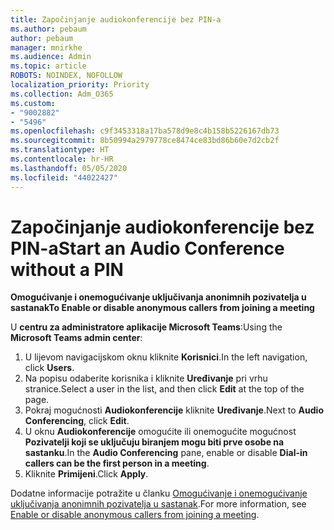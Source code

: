 ```yaml
---
title: Započinjanje audiokonferencije bez PIN-a
ms.author: pebaum
author: pebaum
manager: mnirkhe
ms.audience: Admin
ms.topic: article
ROBOTS: NOINDEX, NOFOLLOW
localization_priority: Priority
ms.collection: Adm_O365
ms.custom:
- "9002882"
- "5496"
ms.openlocfilehash: c9f3453318a17ba578d9e8c4b158b5226167db73
ms.sourcegitcommit: 8b50994a2979778ce8474ce83bd86b60e7d2cb2f
ms.translationtype: HT
ms.contentlocale: hr-HR
ms.lasthandoff: 05/05/2020
ms.locfileid: "44022427"
---
```

# <a name="start-an-audio-conference-without-a-pin"></a><span data-ttu-id="121f0-102">Započinjanje audiokonferencije bez PIN-a</span><span class="sxs-lookup"><span data-stu-id="121f0-102">Start an Audio Conference without a PIN</span></span>

<span data-ttu-id="121f0-103">**Omogućivanje i onemogućivanje uključivanja anonimnih pozivatelja u sastanak**</span><span class="sxs-lookup"><span data-stu-id="121f0-103">**To Enable or disable anonymous callers from joining a meeting**</span></span>

<span data-ttu-id="121f0-104">U **centru za administratore aplikacije Microsoft Teams**:</span><span class="sxs-lookup"><span data-stu-id="121f0-104">Using the **Microsoft Teams admin center**:</span></span>

1. <span data-ttu-id="121f0-105">U lijevom navigacijskom oknu kliknite **Korisnici**.</span><span class="sxs-lookup"><span data-stu-id="121f0-105">In the left navigation, click **Users**.</span></span>
2. <span data-ttu-id="121f0-106">Na popisu odaberite korisnika i kliknite **Uređivanje** pri vrhu stranice.</span><span class="sxs-lookup"><span data-stu-id="121f0-106">Select a user in the list, and then click **Edit** at the top of the page.</span></span>
3. <span data-ttu-id="121f0-107">Pokraj mogućnosti **Audiokonferencije** kliknite **Uređivanje**.</span><span class="sxs-lookup"><span data-stu-id="121f0-107">Next to **Audio Conferencing**, click **Edit**.</span></span>
4. <span data-ttu-id="121f0-108">U oknu **Audiokonferencije** omogućite ili onemogućite mogućnost **Pozivatelji koji se uključuju biranjem mogu biti prve osobe na sastanku**.</span><span class="sxs-lookup"><span data-stu-id="121f0-108">In the **Audio Conferencing** pane, enable or disable **Dial-in callers can be the first person in a meeting**.</span></span>
5. <span data-ttu-id="121f0-109">Kliknite **Primijeni**.</span><span class="sxs-lookup"><span data-stu-id="121f0-109">Click **Apply**.</span></span>

<span data-ttu-id="121f0-110">Dodatne informacije potražite u članku [Omogućivanje i onemogućivanje uključivanja anonimnih pozivatelja u sastanak](https://docs.microsoft.com/microsoftteams/start-an-audio-conference-over-the-phone-without-a-pin-in-teams).</span><span class="sxs-lookup"><span data-stu-id="121f0-110">For more information, see [Enable or disable anonymous callers from joining a meeting](https://docs.microsoft.com/microsoftteams/start-an-audio-conference-over-the-phone-without-a-pin-in-teams).</span></span>
